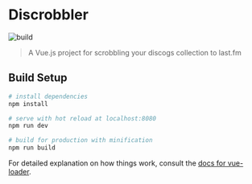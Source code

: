 # Discrobbler
![build](https://travis-ci.org/fBosch/vue-discogs-scrobbler.svg?branch=master)
> A Vue.js project for scrobbling your discogs collection to last.fm

## Build Setup

``` bash
# install dependencies
npm install

# serve with hot reload at localhost:8080
npm run dev

# build for production with minification
npm run build
```

For detailed explanation on how things work, consult the [docs for vue-loader](http://vuejs.github.io/vue-loader).
